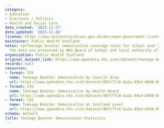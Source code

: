 ```yaml
---
category:
- Education
- Elections / Politics
- Health and Social Care
date_created: '2023-11-27'
date_updated: '2023-11-28'
license: https://www.nationalarchives.gov.uk/doc/open-government-licence/version/3/
maintainer: Public Health Scotland
notes: <p>Teenage booster immunisation coverage rates for school year 2022/23 onwards.
  The data are presented by NHS Board of School and local authority of residence.</p>
organization: Public Health Scotland
original_dataset_link: https://www.opendata.nhs.scot/dataset/teenage-booster-immunisation-statistics
records: null
resources:
- format: CSV
  name: Teenage Booster Immunisation by Council Area
  url: https://www.opendata.nhs.scot/dataset/807cf7c8-ba2a-49e3-b9d8-055799ecefd2/resource/964b7fe0-28b3-4aa8-a16c-f1ca29c13f85/download/ca-teenb-immunisation-20231128.csv
- format: CSV
  name: Teenage Booster Immunisation by Health Board
  url: https://www.opendata.nhs.scot/dataset/807cf7c8-ba2a-49e3-b9d8-055799ecefd2/resource/500f5f9f-0f93-41ff-86dd-2951a17ee7b6/download/hb-teenb-immunisation-20231128.csv
- format: CSV
  name: Teenage Booster Immunisation at Scotland Level
  url: https://www.opendata.nhs.scot/dataset/807cf7c8-ba2a-49e3-b9d8-055799ecefd2/resource/69cceaf0-ba33-4b8b-815a-d343d5679152/download/scotland-teenb-immunisation-20231128.csv
schema: default
title: Teenage Booster Immunisation Statistics
---
```

